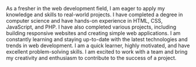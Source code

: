 As a fresher in the web development field, I am eager to apply my knowledge and skills to real-world projects. I have completed a degree in computer science and have hands-on experience in HTML, CSS, JavaScript, and PHP. I have also completed various projects, including building responsive websites and creating simple web applications. I am constantly learning and staying up-to-date with the latest technologies and trends in web development. I am a quick learner, highly motivated, and have excellent problem-solving skills. I am excited to work with a team and bring my creativity and enthusiasm to contribute to the success of a project.
